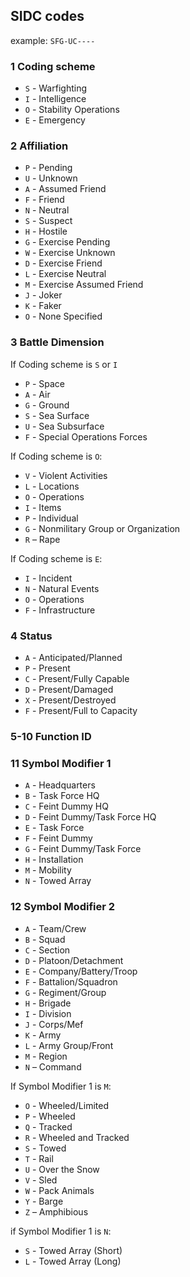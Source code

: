 ## SIDC codes

example: `SFG-UC----`

### 1 Coding scheme

* `S` - Warfighting
* `I` - Intelligence
* `O` - Stability Operations
* `E` - Emergency

### 2 Affiliation

* `P` - Pending
* `U` - Unknown
* `A` - Assumed Friend
* `F` - Friend
* `N` - Neutral
* `S` - Suspect
* `H` - Hostile
* `G` - Exercise Pending
* `W` - Exercise Unknown
* `D` - Exercise Friend
* `L` - Exercise Neutral
* `M` - Exercise Assumed Friend
* `J` - Joker
* `K` - Faker
* `O` - None Specified

### 3 Battle Dimension

If Coding scheme is `S` or `I`

* `P` - Space
* `A` - Air
* `G` - Ground
* `S` - Sea Surface
* `U` - Sea Subsurface
* `F` - Special Operations Forces

If Coding scheme is `O`:

* `V` - Violent Activities
* `L` - Locations
* `O` - Operations
* `I` - Items
* `P` - Individual
* `G` - Nonmilitary Group or Organization
* `R` – Rape

If Coding scheme is `E`:

* `I` - Incident
* `N` - Natural Events
* `O` - Operations
* `F` - Infrastructure

### 4 Status

* `A` - Anticipated/Planned
* `P` - Present
* `C` - Present/Fully Capable
* `D` - Present/Damaged
* `X` - Present/Destroyed
* `F` - Present/Full to Capacity

### 5-10 Function ID

### 11 Symbol Modifier 1

* `A` - Headquarters
* `B` - Task Force HQ
* `C` - Feint Dummy HQ
* `D` - Feint Dummy/Task Force HQ
* `E` - Task Force
* `F` - Feint Dummy
* `G` - Feint Dummy/Task Force
* `H` - Installation
* `M` - Mobility
* `N` - Towed Array

### 12 Symbol Modifier 2

* `A` - Team/Crew
* `B` - Squad
* `C` - Section
* `D` - Platoon/Detachment
* `E` - Company/Battery/Troop
* `F` - Battalion/Squadron
* `G` - Regiment/Group
* `H` - Brigade
* `I` - Division
* `J` - Corps/Mef
* `K` - Army
* `L` - Army Group/Front
* `M` - Region
* `N` – Command

If Symbol Modifier 1 is `M`:

* `O` - Wheeled/Limited
* `P` - Wheeled
* `Q` - Tracked
* `R` - Wheeled and Tracked
* `S` - Towed
* `T` - Rail
* `U` - Over the Snow
* `V` - Sled
* `W` - Pack Animals
* `Y` - Barge
* `Z` – Amphibious

if Symbol Modifier 1 is `N`:

* `S` - Towed Array (Short)
* `L` - Towed Array (Long)